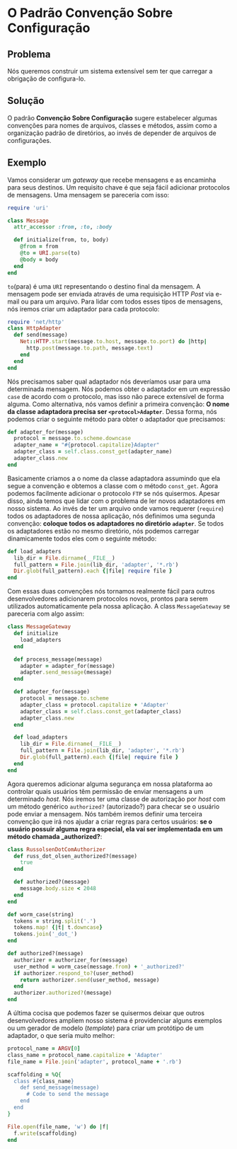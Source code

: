 # O Padrão Convenção Sobre Configuração

## Problema
Nós queremos construir um sistema extensível sem ter que carregar a obrigação de configura-lo.

## Solução
O padrão **Convenção Sobre Configuração** sugere estabelecer algumas convenções para nomes de arquivos, classes e métodos, assim como a organização padrão de diretórios, ao invés de depender de arquivos de configurações.

## Exemplo
Vamos considerar um *gateway* que recebe mensagens e as encaminha para seus destinos. Um requisito chave é que seja fácil adicionar protocolos de
mensagens. Uma mensagem se pareceria com isso:

```ruby
require 'uri'

class Message
  attr_accessor :from, :to, :body

  def initialize(from, to, body)
    @from = from
    @to = URI.parse(to)
    @body = body
  end
end
```

`to`(para) é uma `URI` representando o destino final da mensagem. A mensagem pode ser enviada através de uma requisição HTTP *Post* via e-mail ou para um arquivo. Para lidar com todos esses tipos de mensagens, nós iremos criar um adaptador para cada protocolo:

```ruby
require 'net/http'
class HttpAdapter
  def send(message)
    Net::HTTP.start(message.to.host, message.to.port) do |http|
      http.post(message.to.path, message.text)
    end
  end
end
```

Nós precisamos saber qual adaptador nós deveríamos usar para uma determinada mensagem. Nós podemos obter o adaptador em um expressão `case` de acordo com o protocolo, mas isso não parece extensível de forma alguma. Como alternativa, nós vamos definir a primeira convenção: **O nome da classe adaptadora precisa ser `<protocol>Adapter`**. Dessa forma, nós podemos criar o seguinte método para obter o adaptador que precisamos:

```ruby
def adapter_for(message)
  protocol = message.to.scheme.downcase
  adapter_name = "#{protocol.capitalize}Adapter"
  adapter_class = self.class.const_get(adapter_name)
  adapter_class.new
end
```

Basicamente criamos a o nome da classe adaptadora assumindo que ela segue a convenção e obtemos a classe com o método `const_get`.
Agora podemos facilmente adicionar o protocolo `FTP` se nós quisermos. Apesar disso, ainda temos que lidar com o problema de ler novos adaptadores em nosso sistema. Ao invés de ter um arquivo onde vamos requerer (`require`) todos os adaptadores de nossa aplicação, nós definimos uma segunda convenção: **coloque todos os adaptadores no diretório `adapter`**. Se todos os adaptadores estão no mesmo diretório, nós podemos carregar dinamicamente todos eles com o seguinte método:

```ruby
def load_adapters
  lib_dir = File.dirname(__FILE__)
  full_pattern = File.join(lib_dir, 'adapter', '*.rb')
  Dir.glob(full_pattern).each {|file| require file }
end
```

Com essas duas convenções nós tornamos realmente fácil para outros desenvolvedores adicionarem protocolos novos, prontos para serem utilizados automaticamente pela nossa aplicação. A class `MessageGateway` se pareceria com algo assim:

```ruby
class MessageGateway
  def initialize
    load_adapters
  end

  def process_message(message)
    adapter = adapter_for(message)
    adapter.send_message(message)
  end

  def adapter_for(message)
    protocol = message.to.scheme
    adapter_class = protocol.capitalize + 'Adapter'
    adapter_class = self.class.const_get(adapter_class)
    adapter_class.new
  end

  def load_adapters
    lib_dir = File.dirname(__FILE__)
    full_pattern = File.join(lib_dir, 'adapter', '*.rb')
    Dir.glob(full_pattern).each {|file| require file }
  end
end
```

Agora queremos adicionar alguma segurança em nossa plataforma ao controlar quais usuários têm permissão de enviar mensagens a um determinado *host*.
Nós iremos ter uma classe de autorização por *host* com um método genérico `authorized?` (autorizado?) para checar se o usuário pode enviar a mensagem.
Nós também iremos definir uma terceira convenção que irá nos ajudar a criar regras para certos usuários: **se o usuário possuir alguma regra especial, ela vai ser implementada em um método chamada <user>_authorized?**:

```ruby
class RussolsenDotComAuthorizer
  def russ_dot_olsen_authorized?(message)
    true
  end

  def authorized?(message)
    message.body.size < 2048
  end
end

def worm_case(string)
  tokens = string.split('.')
  tokens.map! {|t| t.downcase}
  tokens.join('_dot_')
end

def authorized?(message)
  authorizer = authorizer_for(message)
  user_method = worm_case(message.from) + '_authorized?'
  if authorizer.respond_to?(user_method)
    return authorizer.send(user_method, message)
  end
  authorizer.authorized?(message)
end
```

A última cocisa que podemos fazer se quisermos deixar que outros desenvolvedores ampliem nosso sistema é providenciar alguns exemplos ou um gerador de modelo (*template*) para criar um protótipo de um adaptador, o que seria muito melhor:

```ruby
protocol_name = ARGV[0]
class_name = protocol_name.capitalize + 'Adapter'
file_name = File.join('adapter', protocol_name + '.rb')

scaffolding = %Q{
  class #{class_name}
    def send_message(message)
      # Code to send the message
    end
  end
}

File.open(file_name, 'w') do |f|
  f.write(scaffolding)
end
```
